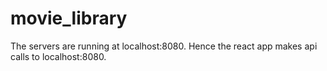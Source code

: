 # movie_library


The servers are running at localhost:8080. Hence the react app makes api calls to localhost:8080.

